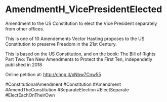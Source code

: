 # AmendmentH_VicePresidentElected
Amendment to the US Constitution to elect the Vice President separately from other offices.

This is one of 10 Amendements Vector Hasting proposes to the US Constitution to preserve Freedom 
in the 21st Century. 

This is based on the US Constitution, and on the book: 
The Bill of Rights Part Two: Ten New Amendments to Protect the First Ten, 
independetly published in 2018

Online petition at: http://chng.it/xNbw7Cnw55

#ConstitutionalAmendment #Constitution #Amendment #AmendTheConstitution #SeparateElection #ElectSeparate #ElectEachOnTheirOwn
